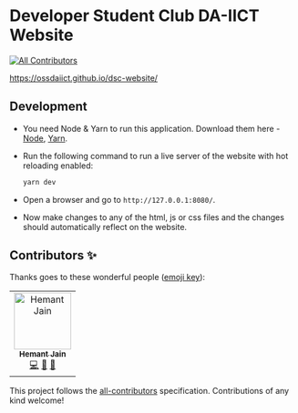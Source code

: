 # Developer Student Club DA-IICT Website
[![All Contributors](https://img.shields.io/badge/all_contributors-1-orange.svg?style=flat-square)](#contributors)

https://ossdaiict.github.io/dsc-website/

## Development

- You need Node & Yarn to run this application. Download them here - [Node](https://nodejs.org/), [Yarn](https://yarnpkg.com).

- Run the following command to run a live server of the website with hot reloading enabled:

  ```bash
  yarn dev
  ```

- Open a browser and go to `http://127.0.0.1:8080/`.

- Now make changes to any of the html, js or css files and the changes should automatically reflect on the website.

## Contributors ✨

Thanks goes to these wonderful people ([emoji key](https://allcontributors.org/docs/en/emoji-key)):

<!-- ALL-CONTRIBUTORS-LIST:START - Do not remove or modify this section -->
<!-- prettier-ignore -->
<table>
  <tr>
    <td align="center"><a href="https://github.com/hmtj99"><img src="https://avatars1.githubusercontent.com/u/45735383?v=4" width="100px;" alt="Hemant Jain"/><br /><sub><b>Hemant Jain</b></sub></a><br /><a href="https://github.com/ossdaiict/dsc-website/commits?author=hmtj99" title="Code">💻</a> <a href="#design-hmtj99" title="Design">🎨</a> <a href="#maintenance-hmtj99" title="Maintenance">🚧</a></td>
  </tr>
</table>

<!-- ALL-CONTRIBUTORS-LIST:END -->

This project follows the [all-contributors](https://github.com/all-contributors/all-contributors) specification. Contributions of any kind welcome!